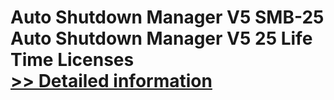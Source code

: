 # Auto Shutdown Manager V5 SMB-25<br />Auto Shutdown Manager V5 25 Life Time Licenses<br />[>> Detailed information](https://secure.shareit.com/shareit/product.html?productid=300599108&affiliateid=200057808)